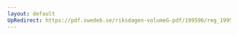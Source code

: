```yaml
---
layout: default
UpRedirect: https://pdf.swedeb.se/riksdagen-volumeG-pdf/199596/reg_199596_LU/reg_199596_LU_0005.pdf
---
```


